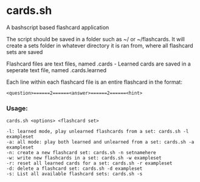 # cards.sh
A bashscript based flashcard application

The script should be saved in a folder such as ~/ or ~/flashcards. It will create a sets folder in whatever directory it is ran from, where all flashcard sets are saved

Flashcard files are text files, named <setname>.cards - Learned cards are saved in a seperate text file,  named <setname>.cards.learned

Each line within each flashcard file is an entire flashcard in the format:

`<question>======2======<answer>======2======<hint>`

### Usage:
```
cards.sh <options> <flashcard set>

-l: learned mode, play unlearned flashcards from a set: cards.sh -l exampleset
-a: all mode: play both learned and unlearned from a set: cards.sh -a exampleset
-n: create a new flashcard set: cards.sh -n setnamehere
-w: write new flashcards in a set: cards.sh -w exampleset
-r: reset all learned cards for a set: cards.sh -r exampleset
-d: delete a flashcard set: cards.sh -d exampleset
-s: List all available flashcard sets: cards.sh -s
```
